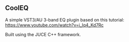 ## CoolEQ

A simple VST3/AU 3-band EQ plugin based on this tutorial: https://www.youtube.com/watch?v=i_Iq4_Kd7Rc

Built using the JUCE C++ framework.
